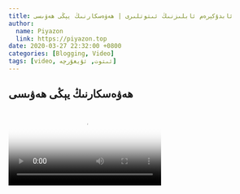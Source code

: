 ```yaml
---
title: ئابدۇكېرەم ئابلىزنىڭ ئىتوتلىرى | ھەۋەسكارنىڭ يېڭى ھەۋىسى
author:
  name: Piyazon
  link: https://piyazon.top
date: 2020-03-27 22:32:00 +0800
categories: [Blogging, Video]
tags: [video, ئىتوت, ئۇيغۇرچە]
---
```


<style>
  @import url(/assets/css/uyghur.css);
</style>


<!-- 2 -->
<h2 class="sub-title">
  ھەۋەسكارنىڭ يېڭى ھەۋىسى
</h2>
<video id="player" class="weixin_video" playsinline controls
  poster="https://git.lug.ustc.edu.cn/flame3/images/-/raw/main/old-salon/abdu/0-1.jpg"
  wxv="wxv_1267648243316523009" src="">
</video>


